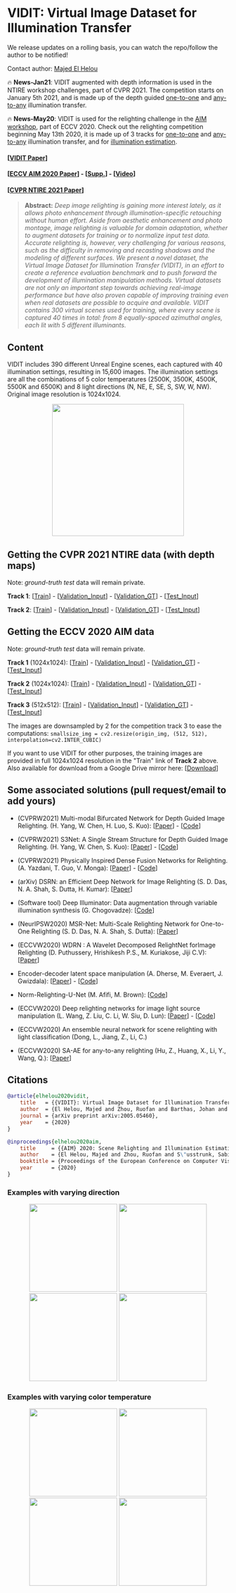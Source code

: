 # VIDIT: Virtual Image Dataset for Illumination Transfer

We release updates on a rolling basis, you can watch the repo/follow the author to be notified! 

Contact author: [Majed El Helou](https://majedelhelou.github.io/)

:fire: **News-Jan21**: VIDIT augmented with depth information is used in the NTIRE workshop challenges, part of CVPR 2021. The competition starts on January 5th 2021, and is made up of the depth guided [one-to-one](https://competitions.codalab.org/competitions/28030) and [any-to-any](https://competitions.codalab.org/competitions/28031) illumination transfer.

:fire: **News-May20**: VIDIT is used for the relighting challenge in the [AIM workshop](https://data.vision.ee.ethz.ch/cvl/aim20/), part of ECCV 2020. Check out the relighting competition beginning May 13th 2020, it is made up of 3 tracks for [one-to-one](https://competitions.codalab.org/competitions/24671) and [any-to-any](https://competitions.codalab.org/competitions/24674) illumination transfer, and for [illumination estimation](https://competitions.codalab.org/competitions/24773).

#### [[VIDIT Paper](https://arxiv.org/abs/2005.05460)] 
#### [[ECCV AIM 2020 Paper](https://arxiv.org/abs/2009.12798)] - [[Supp.](https://github.com/majedelhelou/VIDIT/blob/master/AIM_2020_Relighting_Supp.pdf)] - [[Video](https://www.youtube.com/watch?v=Zn7R0fbXJZw)]
#### [[CVPR NTIRE 2021 Paper](https://arxiv.org/abs/2104.13365)]

> **Abstract:** *Deep image relighting is gaining more interest lately, as it allows photo enhancement through illumination-specific retouching without human effort. Aside from aesthetic enhancement and photo montage, image relighting is valuable for domain adaptation, whether to augment datasets for training or to normalize input test data. Accurate relighting is, however, very challenging for various reasons, such as the difficulty in removing and recasting shadows and the modeling of different surfaces. We present a novel dataset, the Virtual Image Dataset for Illumination Transfer (VIDIT), in an effort to create a reference evaluation benchmark and to push forward the development of illumination manipulation methods. Virtual datasets are not only an important step towards achieving real-image performance but have also proven capable of improving training even when real datasets are possible to acquire and available. VIDIT contains 300 virtual scenes used for training, where every scene is captured 40 times in total: from 8 equally-spaced azimuthal angles, each lit with 5 different illuminants.*

## Content
VIDIT includes 390 different Unreal Engine scenes, each captured with 40 illumination settings, resulting in 15,600 images. The illumination settings are all the combinations of 5 color temperatures (2500K, 3500K, 4500K, 5500K and 6500K) and 8 light directions (N, NE, E, SE, S, SW, W, NW). Original image resolution is 1024x1024.

<p align="center">
  <img src="gifs/diagram.png" width="300px"/>
</p>


## Getting the CVPR 2021 NTIRE data (with depth maps)
Note: *ground-truth test* data will remain private.

**Track 1**: [[Train](https://datasets.epfl.ch/vidit/NTIRE2021/track1_train.zip)] - [[Validation_Input](https://datasets.epfl.ch/vidit/NTIRE2021/track1_validation.zip)] - [[Validation_GT](https://datasets.epfl.ch/vidit/NTIRE2021/track1_validation_gt.zip)] - [[Test_Input](https://datasets.epfl.ch/vidit/NTIRE2021/track1_test.zip)]

**Track 2**: [[Train](https://datasets.epfl.ch/vidit/NTIRE2021/track2_train.zip)] - [[Validation_Input](https://datasets.epfl.ch/vidit/NTIRE2021/track2_validation.zip)] - [[Validation_GT](https://datasets.epfl.ch/vidit/NTIRE2021/track2_validation_gt.zip)] - [[Test_Input](https://datasets.epfl.ch/vidit/NTIRE2021/track2_test.zip)]



## Getting the ECCV 2020 AIM data
Note: *ground-truth test* data will remain private.

**Track 1** (1024x1024): [[Train](https://datasets.epfl.ch/vidit/AIM2020/AIM2020_track1_train.zip)] - [[Validation_Input](https://datasets.epfl.ch/vidit/AIM2020/AIM2020_track1_validation.zip)] - [[Validation_GT](https://datasets.epfl.ch/vidit/AIM2020/AIM2020_track1_validation_gt.zip)] - [[Test_Input](https://datasets.epfl.ch/vidit/AIM2020/AIM2020_track1_test.zip)]

**Track 2** (1024x1024): [[Train](https://datasets.epfl.ch/vidit/VIDIT_train.zip)] - [[Validation_Input](https://datasets.epfl.ch/vidit/AIM2020/AIM2020_track2_validation.zip)] - [[Validation_GT](https://datasets.epfl.ch/vidit/AIM2020/AIM2020_track2_validation_gt.zip)] - [[Test_Input](https://datasets.epfl.ch/vidit/AIM2020/AIM2020_track2_test.zip)]

**Track 3** (512x512): [[Train](https://datasets.epfl.ch/vidit/AIM2020/AIM2020_track3_train.zip)] - [[Validation_Input](https://datasets.epfl.ch/vidit/AIM2020/AIM2020_track3_validation.zip)] - [[Validation_GT](https://datasets.epfl.ch/vidit/AIM2020/AIM2020_track3_validation_gt.zip)] - [[Test_Input](https://datasets.epfl.ch/vidit/AIM2020/AIM2020_track3_test.zip)]

The images are downsampled by 2 for the competition track 3 to ease the computations:
`smallsize_img = cv2.resize(origin_img, (512, 512), interpolation=cv2.INTER_CUBIC)`

If you want to use VIDIT for other purposes, the training images are provided in full 1024x1024 resolution in the "Train" link of **Track 2** above. Also available for download from a Google Drive mirror here: [[Download](https://drive.google.com/open?id=1i_2lIXi-gXgIouDCYnfrdtY3wzTiH1E9)]


## Some associated solutions (pull request/email to add yours)

* (CVPRW2021) Multi-modal Bifurcated Network for Depth Guided Image Relighting. (H. Yang, W. Chen, H. Luo, S. Kuo): [[Paper](https://openaccess.thecvf.com/content/CVPR2021W/NTIRE/papers/Yang_Multi-Modal_Bifurcated_Network_for_Depth_Guided_Image_Relighting_CVPRW_2021_paper.pdf)] - [[Code](https://github.com/weitingchen83/NTIRE2021-Depth-Guided-Image-Relighting-MBNet)]

* (CVPRW2021) S3Net: A Single Stream Structure for Depth Guided Image Relighting. (H. Yang, W. Chen, S. Kuo): [[Paper](https://openaccess.thecvf.com/content/CVPR2021W/NTIRE/papers/Yang_S3Net_A_Single_Stream_Structure_for_Depth_Guided_Image_Relighting_CVPRW_2021_paper.pdf)] - [[Code](https://github.com/dectrfov/NTIRE-2021-Depth-Guided-Image-Any-to-Any-relighting)]

* (CVPRW2021) Physically Inspired Dense Fusion Networks for Relighting. (A. Yazdani, T. Guo, V. Monga): [[Paper](https://arxiv.org/pdf/2105.02209.pdf)] - [[Code](https://github.com/yazdaniamir38/Depth-guided-Image-Relighting)]

* (arXiv) DSRN: an Efficient Deep Network for Image Relighting (S. D. Das, N. A. Shah, S. Dutta, H. Kumar): [[Paper](https://arxiv.org/abs/2102.09242)]

* (Software tool) Deep Illuminator: Data augmentation through variable illumination synthesis (G. Chogovadze): [[Code](https://github.com/chogovadze/Deep-Illuminator)] 

* (NeurIPSW2020) MSR-Net: Multi-Scale Relighting Network for One-to-One Relighting (S. D. Das, N. A. Shah, S. Dutta): [[Paper](https://montrealrobotics.ca/diffcvgp/assets/papers/9.pdf)]

* (ECCVW2020) WDRN : A Wavelet Decomposed RelightNet forImage Relighting (D. Puthussery, Hrishikesh P.S., M. Kuriakose, Jiji C.V): [[Paper](https://doi.org/10.1007/978-3-030-67070-2_32)]

* Encoder-decoder latent space manipulation (A. Dherse, M. Everaert, J. Gwizdala): [[Paper](https://arxiv.org/pdf/2006.02333.pdf)] - [[Code](https://github.com/martin-ev/2DSceneRelighting)]

* Norm-Relighting-U-Net (M. Afifi, M. Brown): [[Code](https://github.com/mahmoudnafifi/image_relighting)]

* (ECCVW2020) Deep relighting networks for image light source manipulation (L. Wang, Z. Liu, C. Li, W. Siu, D. Lun): [[Paper](https://arxiv.org/abs/2008.08298)] - [[Code](https://github.com/WangLiwen1994/DeepRelight)]

* (ECCVW2020) An ensemble neural network for scene relighting with light classification (Dong, L., Jiang, Z., Li, C.)

* (ECCVW2020) SA-AE for any-to-any relighting (Hu, Z., Huang, X., Li, Y., Wang, Q.): [[Paper](https://doi.org/10.1007/978-3-030-67070-2_32)]


## Citations
```bibtex
@article{elhelou2020vidit,
    title   = {{VIDIT}: Virtual Image Dataset for Illumination Transfer},
    author  = {El Helou, Majed and Zhou, Ruofan and Barthas, Johan and S{\"u}sstrunk, Sabine},
    journal = {arXiv preprint arXiv:2005.05460},
    year    = {2020}
}

@inproceedings{elhelou2020aim,
    title     = {{AIM} 2020: Scene Relighting and Illumination Estimation Challenge},
    author    = {El Helou, Majed and Zhou, Ruofan and S\"usstrunk, Sabine and Timofte, Radu and others},
    booktitle = {Proceedings of the European Conference on Computer Vision Workshops (ECCVW)},
    year      = {2020}
}
```


### Examples with varying direction
<p align="center">
<img src="gifs/A_directions.gif" width="200" /> 
<img src="gifs/B_directions.gif" width="200" />
<img src="gifs/C_directions.gif" width="200" /> 
<img src="gifs/D_directions.gif" width="200" />
</p>


### Examples with varying color temperature
<p align="center">
<img src="gifs/A_illuminants.gif" width="200" /> 
<img src="gifs/B_illuminants.gif" width="200" />
<img src="gifs/C_illuminants.gif" width="200" /> 
<img src="gifs/D_illuminants.gif" width="200" />
</p>
